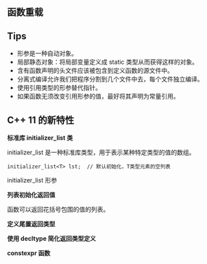 ## 函数重载



## Tips

* 形参是一种自动对象。
* 局部静态对象：将局部变量定义成 static 类型从而获得这样的对象。
* 含有函数声明的头文件应该被包含到定义函数的源文件中。
* 分离式编译允许我们把程序分割到几个文件中去，每个文件独立编译。
* 使用引用类型的形参替代指针。
* 如果函数无须改变引用形参的值，最好将其声明为常量引用。


## C++ 11 的新特性

**标准库 initializer_list 类**

initializer_list 是一种标准库类型，用于表示某种特定类型的值的数组。

`initializer_list<T> lst;  // 默认初始化，T类型元素的空列表`

initializer_list 形参

**列表初始化返回值**

函数可以返回花括号包围的值的列表。

**定义尾置返回类型**

**使用 decltype 简化返回类型定义**

**constexpr 函数**
